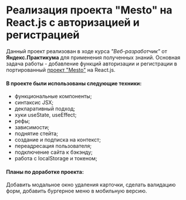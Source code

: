 # **Реализация проекта "Mesto" на React.js с авторизацией и регистрацией**

Данный проект реализован в ходе курса _"Веб-разработчик"_ от **Яндекс.Практикума** для применения полученных знаний.
Основная задача работы - добавление функций авторизации и регистрации в портированный [проект "Mesto"](https://sonjakuv.github.io/mesto/ "Mesto-js") на React.js.

#### В проекте были использованы следующие техники:

- функциональные компоненты;
- синтаксис JSX;
- декларативный подход;
- хуки useState, useEffect;
- рефы;
- зависимости;
- поднятие стейта;
- создание и подписка на контекст;
- переадресация пользователя;
- подключение сайта к бэкэнду;
- работа с localStorage и токеном;


#### Планы по доработке проекта: 
Добавить модальное окно удаления карточки, сделать валидацию форм, добавить бургерное меню в мобильную версию.
